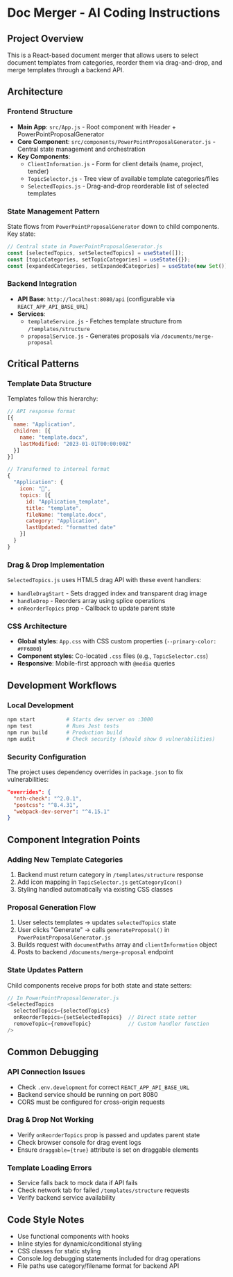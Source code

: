 # Doc Merger - AI Coding Instructions

## Project Overview
This is a React-based document merger that allows users to select document templates from categories, reorder them via drag-and-drop, and merge templates through a backend API.

## Architecture

### Frontend Structure
- **Main App**: `src/App.js` - Root component with Header + PowerPointProposalGenerator
- **Core Component**: `src/components/PowerPointProposalGenerator.js` - Central state management and orchestration
- **Key Components**:
  - `ClientInformation.js` - Form for client details (name, project, tender)
  - `TopicSelector.js` - Tree view of available template categories/files
  - `SelectedTopics.js` - Drag-and-drop reorderable list of selected templates

### State Management Pattern
State flows from `PowerPointProposalGenerator` down to child components. Key state:
```javascript
// Central state in PowerPointProposalGenerator.js
const [selectedTopics, setSelectedTopics] = useState([]);
const [topicCategories, setTopicCategories] = useState({});
const [expandedCategories, setExpandedCategories] = useState(new Set());
```

### Backend Integration
- **API Base**: `http://localhost:8080/api` (configurable via `REACT_APP_API_BASE_URL`)
- **Services**: 
  - `templateService.js` - Fetches template structure from `/templates/structure`
  - `proposalService.js` - Generates proposals via `/documents/merge-proposal`

## Critical Patterns

### Template Data Structure
Templates follow this hierarchy:
```javascript
// API response format
[{
  name: "Application",
  children: [{
    name: "template.docx", 
    lastModified: "2023-01-01T00:00:00Z"
  }]
}]

// Transformed to internal format
{
  "Application": {
    icon: "📄",
    topics: [{
      id: "Application_template",
      title: "template",
      fileName: "template.docx",
      category: "Application",
      lastUpdated: "formatted date"
    }]
  }
}
```

### Drag & Drop Implementation
`SelectedTopics.js` uses HTML5 drag API with these event handlers:
- `handleDragStart` - Sets dragged index and transparent drag image
- `handleDrop` - Reorders array using splice operations
- `onReorderTopics` prop - Callback to update parent state

### CSS Architecture
- **Global styles**: `App.css` with CSS custom properties (`--primary-color: #FF6B00`)
- **Component styles**: Co-located `.css` files (e.g., `TopicSelector.css`)
- **Responsive**: Mobile-first approach with `@media` queries

## Development Workflows

### Local Development
```bash
npm start          # Starts dev server on :3000
npm test           # Runs Jest tests
npm run build      # Production build
npm audit          # Check security (should show 0 vulnerabilities)
```

### Security Configuration
The project uses dependency overrides in `package.json` to fix vulnerabilities:
```json
"overrides": {
  "nth-check": "^2.0.1",
  "postcss": "^8.4.31", 
  "webpack-dev-server": "^4.15.1"
}
```

## Component Integration Points

### Adding New Template Categories
1. Backend must return category in `/templates/structure` response
2. Add icon mapping in `TopicSelector.js` `getCategoryIcon()`
3. Styling handled automatically via existing CSS classes

### Proposal Generation Flow
1. User selects templates → updates `selectedTopics` state
2. User clicks "Generate" → calls `generateProposal()` in `PowerPointProposalGenerator.js`
3. Builds request with `documentPaths` array and `clientInformation` object
4. Posts to backend `/documents/merge-proposal` endpoint

### State Updates Pattern
Child components receive props for both state and state setters:
```javascript
// In PowerPointProposalGenerator.js
<SelectedTopics 
  selectedTopics={selectedTopics}
  onReorderTopics={setSelectedTopics}  // Direct state setter
  removeTopic={removeTopic}            // Custom handler function
/>
```

## Common Debugging

### API Connection Issues
- Check `.env.development` for correct `REACT_APP_API_BASE_URL`
- Backend service should be running on port 8080
- CORS must be configured for cross-origin requests

### Drag & Drop Not Working
- Verify `onReorderTopics` prop is passed and updates parent state
- Check browser console for drag event logs
- Ensure `draggable={true}` attribute is set on draggable elements

### Template Loading Errors
- Service falls back to mock data if API fails
- Check network tab for failed `/templates/structure` requests
- Verify backend service availability

## Code Style Notes
- Use functional components with hooks
- Inline styles for dynamic/conditional styling
- CSS classes for static styling
- Console.log debugging statements included for drag operations
- File paths use category/filename format for backend API
